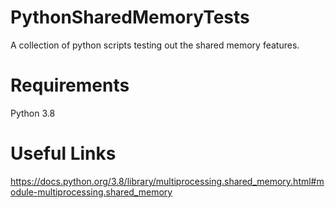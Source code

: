 # PythonSharedMemoryTests
A collection of python scripts testing out the shared memory features.

# Requirements
Python 3.8

# Useful Links
https://docs.python.org/3.8/library/multiprocessing.shared_memory.html#module-multiprocessing.shared_memory
